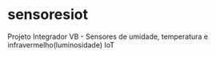 # sensoresiot
Projeto Integrador VB - Sensores de umidade, temperatura e infravermelho(luminosidade) IoT
